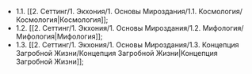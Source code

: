 - 1.1. [[2. Сеттинг/1. Экхония/1. Основы Мироздания/1.1. Космология/Космология|Космология]];
- 1.2. [[2. Сеттинг/1. Экхония/1. Основы Мироздания/1.2. Мифология/Мифология|Мифология]];
- 1.3. [[2. Сеттинг/1. Экхония/1. Основы Мироздания/1.3. Концепция Загробной Жизни/Концепция Загробной Жизни|Концепция Загробной Жизни]];

